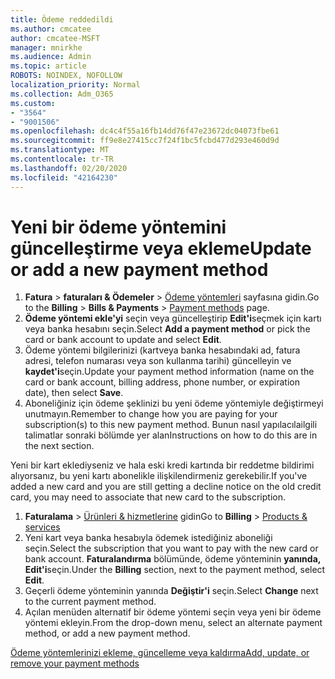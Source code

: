 ```yaml
---
title: Ödeme reddedildi
ms.author: cmcatee
author: cmcatee-MSFT
manager: mnirkhe
ms.audience: Admin
ms.topic: article
ROBOTS: NOINDEX, NOFOLLOW
localization_priority: Normal
ms.collection: Adm_O365
ms.custom:
- "3564"
- "9001506"
ms.openlocfilehash: dc4c4f55a16fb14dd76f47e23672dc04073fbe61
ms.sourcegitcommit: ff9e8e27415cc7f24f1bc5fcbd477d293e460d9d
ms.translationtype: MT
ms.contentlocale: tr-TR
ms.lasthandoff: 02/20/2020
ms.locfileid: "42164230"
---
```

# <a name="update-or-add-a-new-payment-method"></a><span data-ttu-id="72b4f-102">Yeni bir ödeme yöntemini güncelleştirme veya ekleme</span><span class="sxs-lookup"><span data-stu-id="72b4f-102">Update or add a new payment method</span></span>

1. <span data-ttu-id="72b4f-103">**Fatura** > **faturaları & Ödemeler** > <a href="https://go.microsoft.com/fwlink/p/?linkid=2018806" target="_blank">Ödeme yöntemleri</a> sayfasına gidin.</span><span class="sxs-lookup"><span data-stu-id="72b4f-103">Go to the **Billing** > **Bills & Payments** > <a href="https://go.microsoft.com/fwlink/p/?linkid=2018806" target="_blank">Payment methods</a> page.</span></span>
2. <span data-ttu-id="72b4f-104">**Ödeme yöntemi ekle'yi** seçin veya güncelleştirip **Edit'i**seçmek için kartı veya banka hesabını seçin.</span><span class="sxs-lookup"><span data-stu-id="72b4f-104">Select **Add a payment method** or pick the card or bank account to update and select **Edit**.</span></span>
3. <span data-ttu-id="72b4f-105">Ödeme yöntemi bilgilerinizi (kartveya banka hesabındaki ad, fatura adresi, telefon numarası veya son kullanma tarihi) güncelleyin ve **kaydet'i**seçin.</span><span class="sxs-lookup"><span data-stu-id="72b4f-105">Update your payment method information (name on the card or bank account, billing address, phone number, or expiration date), then select **Save**.</span></span>
4. <span data-ttu-id="72b4f-106">Aboneliğiniz için ödeme şeklinizi bu yeni ödeme yöntemiyle değiştirmeyi unutmayın.</span><span class="sxs-lookup"><span data-stu-id="72b4f-106">Remember to change how you are paying for your subscription(s) to this new payment method.</span></span> <span data-ttu-id="72b4f-107">Bunun nasıl yapılacılailgili talimatlar sonraki bölümde yer alan</span><span class="sxs-lookup"><span data-stu-id="72b4f-107">Instructions on how to do this are in the next section.</span></span>

<span data-ttu-id="72b4f-108">Yeni bir kart eklediyseniz ve hala eski kredi kartında bir reddetme bildirimi alıyorsanız, bu yeni kartı abonelikle ilişkilendirmeniz gerekebilir.</span><span class="sxs-lookup"><span data-stu-id="72b4f-108">If you've added a new card and you are still getting a decline notice on the old credit card, you may need to associate that new card to the subscription.</span></span>

1. <span data-ttu-id="72b4f-109">**Faturalama** > <a href="https://go.microsoft.com/fwlink/p/?linkid=842054" target="_blank">Ürünleri & hizmetlerine</a> gidin</span><span class="sxs-lookup"><span data-stu-id="72b4f-109">Go to **Billing** > <a href="https://go.microsoft.com/fwlink/p/?linkid=842054" target="_blank">Products & services</a></span></span>
2. <span data-ttu-id="72b4f-110">Yeni kart veya banka hesabıyla ödemek istediğiniz aboneliği seçin.</span><span class="sxs-lookup"><span data-stu-id="72b4f-110">Select the subscription that you want to pay with the new card or bank account.</span></span> <span data-ttu-id="72b4f-111">**Faturalandırma** bölümünde, ödeme yönteminin **yanında, Edit'i**seçin.</span><span class="sxs-lookup"><span data-stu-id="72b4f-111">Under the **Billing** section, next to the payment method, select **Edit**.</span></span>
3. <span data-ttu-id="72b4f-112">Geçerli ödeme yönteminin yanında **Değiştir'i** seçin.</span><span class="sxs-lookup"><span data-stu-id="72b4f-112">Select **Change** next to the current payment method.</span></span>
4. <span data-ttu-id="72b4f-113">Açılan menüden alternatif bir ödeme yöntemi seçin veya yeni bir ödeme yöntemi ekleyin.</span><span class="sxs-lookup"><span data-stu-id="72b4f-113">From the drop-down menu, select an alternate payment method, or add a new payment method.</span></span>

[<span data-ttu-id="72b4f-114">Ödeme yöntemlerinizi ekleme, güncelleme veya kaldırma</span><span class="sxs-lookup"><span data-stu-id="72b4f-114">Add, update, or remove your payment methods</span></span>](https://go.microsoft.com/fwlink/?linkid=2118133)